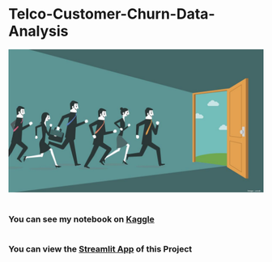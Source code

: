 # Telco-Customer-Churn-Data-Analysis

<img src="app_image.jpg">

# 

### You can see my notebook on [Kaggle](https://www.kaggle.com/ahmedmohammedhamada/customer-churn-analysis-eda)

# 

### You can view the [Streamlit App](https://telco-customer-churn-report.streamlit.app/) of this Project
